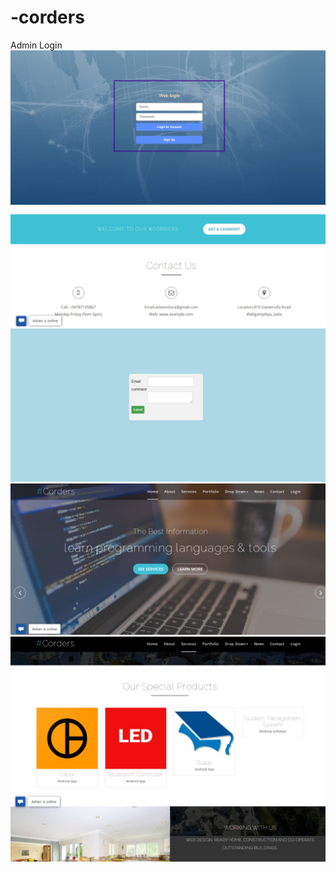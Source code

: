 # -corders
Admin Login
<img src="img/img1.jpeg">
<img src="img/img2.jpeg">
<img src="img/img3.jpeg">
<img src="img/img4.jpeg">
<img src="img/img5.jpeg">

